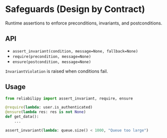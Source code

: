 # Safeguards (Design by Contract)

Runtime assertions to enforce preconditions, invariants, and postconditions.

## API

- `assert_invariant(condition, message=None, fallback=None)`
- `require(precondition, message=None)`
- `ensure(postcondition, message=None)`

`InvariantViolation` is raised when conditions fail.

## Usage

```python
from reliabilipy import assert_invariant, require, ensure

@require(lambda: user.is_authenticated)
@ensure(lambda res: res is not None)
def get_data():
    ...

assert_invariant(lambda: queue.size() < 1000, "Queue too large")
```
